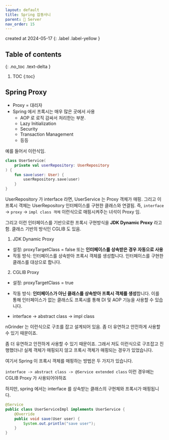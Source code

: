 ```yaml
---
layout: default
title: Spring 잡동사니
parent: 📌 Server
nav_order: 15
---
```


created at 2024-05-17
{: .label .label-yellow }

## Table of contents
{: .no_toc .text-delta }

1. TOC
{:toc}

## Spring Proxy

* Proxy = 대리자
* Spring 에서 프록시는 매우 많은 곳에서 사용
  * AOP 로 로직 감싸서 처리한는 부분.
  * Lazy Initialization
  * Security
  * Transaction Management
  * 등등

예를 들어서 이런식임.

```kotlin
class UserService(
    private val userRepository: UserRepository
) {
    fun save(user: User) {
        userRepository.save(user)
    }
}
```

UserRepository 가 interface 라면, UserService 는 Proxy 객체가 매핑. 그리고 이 프록시 객체는 UserRepository 인터페이스를 구현한 클래스와 연결됨. 즉, `interface` -> `proxy` -> `impl class 객체` 이런식으로 매핑시켜주는 녀석이 Proxy 임.

그리고 이런 인터페이스를 기반으로한 프록시 구현방식을 **JDK Dynamic Proxy** 라고 함. 클래스 기반의 방식인 CGLIB 도 있음.

1.	JDK Dynamic Proxy
* 설정: proxyTargetClass = false 또는 **인터페이스를 상속받은 경우 자동으로 사용**
* 작동 방식: 인터페이스를 상속받아 프록시 객체를 생성합니다. 인터페이스를 구현한 클래스를 대상으로 합니다.

2. CGLIB Proxy
* 설정: proxyTargetClass = true
* 작동 방식: **인터페이스가 아닌 클래스를 상속받아 프록시 객체를 생성**합니다. 이를 통해 인터페이스가 없는 클래스도 프록시를 통해 DI 및 AOP 기능을 사용할 수 있습니다.

* interface -> abstract class -> impl class

nGrinder 는 이런식으로 구조를 잡고 설계되어 있음. 좀 더 유연하고 안전하게 사용할 수 있기 때문이죠.



좀 더 유연하고 안전하게 사용할 수 있기 때문이죠. 그래서 저도 이런식으로 구조잡고 진행했더니! 실제 객체가 매핑되지 않고 프록시 객체가 매핑되는 경우가 있었습니다.

여기서 Spring 이 프록시 객체를 매핑하는 방법은 두 가지가 있습니다.

`interface -> abstract class -> @Service extended class` 이런 경우에는 CGLIB Proxy 가 사용되어야하죠


하지만, spring 에서는 interface 를 상속받는 클래스의 구현체와 프록시가 매핑됩니다.

```java
@Service
public class UserServiceImpl implements UserService {
    @Override
    public void save(User user) {
        System.out.println("save user");
    }
}
```


